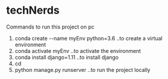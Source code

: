 # techNerds

Commands to run this project on pc
  1. conda create --name myEnv python=3.6        ..to create a virtual environment
  2. conda activate myEnv                        ..to activate the environment
  3. conda install django=1.11                   ..to install django
  4. cd <file address>
  5. python manage.py runserver                  ..to run the project locally 
  
